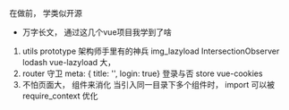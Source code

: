 在做前， 学类似开源
- 万字长文， 通过这几个vue项目我学到了啥
1. utils   prototype 架构师手里有的神兵
  img_lazyload IntersectionObserver
  lodash vue-lazyload 大， 
2. router 守卫
  meta: {  title: '', login: true}
  登录与否 
  store vue-cookies 
3. 不怕页面大， 组件来消化 
  当引入同一目录下多个组件时， import 可以被require_context 优化
